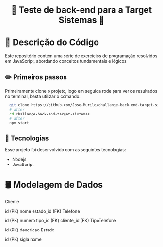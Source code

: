 <h1 align="center">🚀 Teste de back-end para a Target Sistemas 🚀</h1>

# 📃 Descrição do Código

Este repositório contém uma série de exercícios de programação resolvidos em JavaScript, abordando conceitos fundamentais e lógicos

## ✏️ Primeiros passos

Primeiramente clone o projeto, logo em seguida rode para ver os resultados no terminal, basta utilizar o comando:

```bash
  git clone https://github.com/Jose-Murilo/challange-back-end-target-sistemas.git
  # after
  cd challange-back-end-target-sistemas
  # after
  npm start
```

## 🚀 Tecnologias

Esse projeto foi desenvolvido com as seguintes tecnologias:

- Nodejs
- JavaScript

# 🛢️ Modelagem de Dados

Cliente

id (PK)
nome
estado_id (FK)
Telefone

id (PK)
numero
tipo_id (FK)
cliente_id (FK)
TipoTelefone

id (PK)
descricao
Estado

id (PK)
sigla
nome
